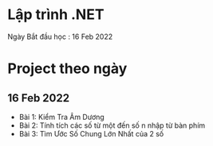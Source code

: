 # Lập trình .NET
Ngày Bắt đầu học : 16 Feb 2022

# Project theo ngày
## 16 Feb 2022
- Bài 1: Kiểm Tra Âm Dương
- Bài 2: Tính tích các số từ một đến số n nhập từ bàn phím
- Bài 3: Tìm Ước Số Chung Lớn Nhất của 2 số
